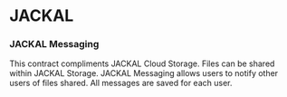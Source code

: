# JACKAL
### JACKAL Messaging

This contract compliments JACKAL Cloud Storage. Files can be shared within JACKAL Storage. 
JACKAL Messaging allows users to notify other users of files shared. All messages are saved for each user. 

